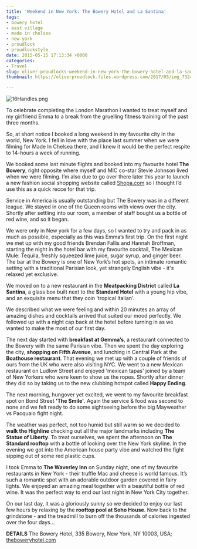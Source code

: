 ```yaml
---
title: 'Weekend in New York: The Bowery Hotel and La Santina'
tags:
- bowery hotel
- east village
- made in chelsea
- new york
- proudlock
- proudlockstyle
date: 2015-05-15 17:13:34 +0000
categories:
- Travel
slug: oliver-proudlocks-weekend-in-new-york-the-bowery-hotel-and-la-santina
thumbnail: https://oliverproudlock.files.wordpress.com/2017/05/img_7324.jpg

---
```



<img src="https://static.standard.co.uk/s3fs-public/styles/article_small/public/thumbnails/image/2015/05/15/14/16Handles.png" alt="16Handles.png" title="Oliver Proudlock and his girlfriend in New York">

To celebrate completing the London Marathon I wanted to treat myself and my girlfriend Emma to a break from the gruelling fitness training of the past three months.

So, at short notice I booked a long weekend in my favourite city in the world, New York. I fell in love with the place last summer when we were filming for Made In Chelsea there, and I knew it would be the perfect respite to 14-hours a week of running.

We booked some last minute flights and booked into my favourite hotel **The Bowery**, right opposite where myself and MIC co-star Stevie Johnson lived when we were filming. I’m also due to go over there later this year to launch a new fashion social shopping website called [Shopa.com](https://shopa.com/) so I thought I’d use this as a quick recce for that trip.

Service in America is usually outstanding but The Bowery was in a different league. We stayed in one of the Queen rooms with views over the city. Shortly after settling into our room, a member of staff bought us a bottle of red wine, and so it began.

We were only in New york for a few days, so I wanted to try and pack in as much as possible, especially as this was Emma’s first trip. On the first night we met up with my good friends Brendan Fallis and Hannah Broffman, starting the night in the hotel bar with my favourite cocktail, The Mexican Mule: Tequila, freshly squeezed lime juice, sugar syrup, and ginger beer. The bar at the Bowery is one of New York’s hot spots, an intimate romantic setting with a traditional Parisian look, yet strangely English vibe - it's  relaxed yet exclusive.

We moved on to a new restaurant in the **Meatpacking District** called **La Santina**, a glass box built next to the **Standard Hotel** with a young hip vibe, and an exquisite menu that they coin 'tropical Italian'.

We described what we were feeling and within 20 minutes an array of amazing dishes and cocktails arrived that suited our mood perfectly. We followed up with a night cap back at the hotel before turning in as we wanted to make the most of our first day.

The next day started with **breakfast at Gemma’s**, a restaurant connected to the Bowery with the same Parisian vibe. Then we spent the day exploring the city, **shopping on Fifth Avenue**, and lunching in Central Park at the **Boathouse restaurant**. That evening we met up with a couple of friends of ours from the UK who were also visiting NYC. We went to a new Mexican restaurant on Ludlow Street and enjoyed 'mexican tapas' joined by a team of New Yorkers who were keen to show us the ropes. Shortly after dinner they did so by taking us to the new clubbing hotspot called **Happy Ending**.

The next morning, hungover yet excited, we went to my favourite breakfast spot on Bond Street **'The Smile'**. Again the service & food was second to none and we felt ready to do some sightseeing before the big Mayweather vs Pacquaio fight night.

The weather was perfect, not too humid but still warm so we decided to **walk the Highline** checking out all the major landmarks including **The Statue of Liberty**. To treat ourselves, we spent the afternoon on **The Standard rooftop** with a bottle of looking over the New York skyline. In the evening we got into the American house party vibe and watched the fight sipping out of some red plastic cups.

I took Emma to **The Waverley Inn** on Sunday night, one of my favourite restaurants in New York - their truffle Mac and cheese is world famous. It’s such a romantic spot with an adorable outdoor garden covered in fairy lights. We enjoyed an amazing meal together with a beautiful bottle of red wine. It was the perfect way to end our last night in New York City together.

On our last day, it was a gloriously sunny so we decided to enjoy our last few hours by relaxing by the **rooftop pool at Soho House**. Now back to the grindstone - and the treadmill to burn off the thousands of calories ingested over the four days...

**DETAILS** The Bowery Hotel, 335 Bowery, New York, NY 10003, USA; [theboweryhotel.com](http://www.theboweryhotel.com/)